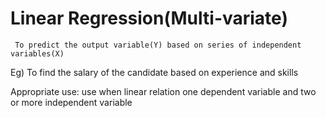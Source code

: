 # Linear Regression(Multi-variate)
     To predict the output variable(Y) based on series of independent variables(X)
   Eg)
   To find the salary of the candidate based on experience and skills
   
   Appropriate use:
   use when linear relation one dependent variable and two or more independent variable
   
   
